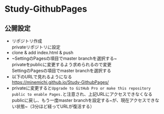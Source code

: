 # Study-GithubPages

## 公開設定
- リポジトリ作成<br>privateリポジトリに設定
- clone & add index.html & push
- ~SettingのPagesの項目でmaster branchを選択する~<br>privateをpublicに変更するよう求められるので変更<br>SettingのPagesの項目でmaster branchを選択する
- 以下のURLで見れるようになる<br>https://minemichi.github.io/Study-GithubPages/
- privateに変更すると`Upgrade to GitHub Pro or make this repository public to enable Pages.`と注意され、上記URLにアクセスできなくなる<br>publicに戻し、もう一度master branchを設定する~が、現在アクセスできない状態~（3分ほど経ってURLが復活する）

